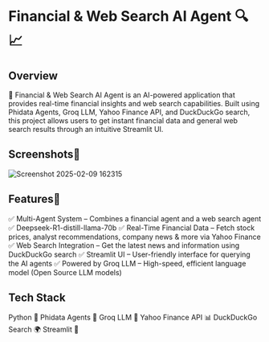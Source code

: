 # Financial & Web Search AI Agent 🔍📈

## Overview
🚀 Financial & Web Search AI Agent is an AI-powered application that provides real-time financial insights and web search capabilities. Built using Phidata Agents, Groq LLM, Yahoo Finance API, and DuckDuckGo search, this project allows users to get instant financial data and general web search results through an intuitive Streamlit UI.

## Screenshots📸
![Screenshot 2025-02-09 162315](https://github.com/user-attachments/assets/bf2d4caf-5878-4d4f-b197-10f1fdd9af55)

## Features🎯
✅ Multi-Agent System – Combines a financial agent and a web search agent
✅ Deepseek-R1-distill-llama-70b
✅ Real-Time Financial Data – Fetch stock prices, analyst recommendations, company news & more via Yahoo Finance
✅ Web Search Integration – Get the latest news and information using DuckDuckGo search
✅ Streamlit UI – User-friendly interface for querying the AI agents
✅ Powered by Groq LLM – High-speed, efficient language model (Open Source LLM models)

## Tech Stack
Python 🐍
Phidata Agents 🤖
Groq LLM 🧠
Yahoo Finance API 📊
DuckDuckGo Search 🌍
Streamlit 🎨
